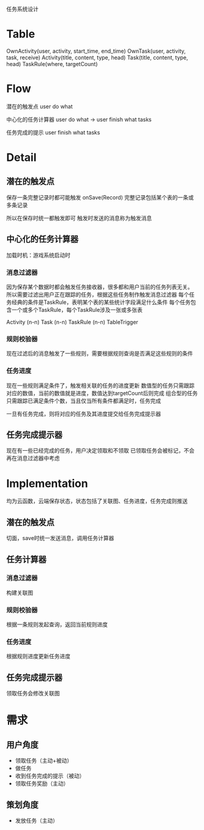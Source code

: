 任务系统设计

# Table
OwnActivity(user, activity, start_time, end_time)
OwnTask(user, activity, task, receive)
Activity(title, content, type, head)
Task(title, content, type, head)
TaskRule(where, targetCount)

# Flow
潜在的触发点
user do what

中心化的任务计算器
user do what -> user finish what tasks

任务完成的提示
user finish what tasks

# Detail
## 潜在的触发点

保存一条完整记录时都可能触发 onSave(Record)
完整记录包括某个表的一条或多条记录

所以在保存时统一都触发即可
触发时发送的消息称为触发消息

## 中心化的任务计算器
加载时机：游戏系统启动时

### 消息过滤器
因为保存某个数据时都会触发任务接收器，很多都和用户当前的任务列表无关。
所以需要过滤出用户正在跟踪的任务，根据这些任务制作触发消息过滤器
每个任务经典的条件是TaskRule，表明某个表的某些统计字段满足什么条件
每个任务包含一个或多个TaskRule，每个TaskRule涉及一张或多张表

Activity (n-n) Task (n-n) TaskRule (n-n) TableTrigger

### 规则校验器

现在过滤后的消息触发了一些规则，需要根据规则查询是否满足这些规则的条件

### 任务进度

现在一些规则满足条件了，触发相关联的任务的进度更新
数值型的任务只需跟踪对应的数值，当前的数值就是进度，数值达到targetCount后则完成
组合型的任务只需跟踪已满足条件个数，当且仅当所有条件都满足时，任务完成

一旦有任务完成，则将对应的任务及其进度提交给任务完成提示器

## 任务完成提示器

现在有一些已经完成的任务，用户决定领取和不领取
已领取任务会被标记，不会再在消息过滤器中考虑

# Implementation
均为云函数，云端保存状态，状态包括了关联图、任务进度，任务完成则推送
## 潜在的触发点
切面，save时统一发送消息，调用任务计算器
## 任务计算器
### 消息过滤器
构建关联图
### 规则校验器
根据一条规则发起查询，返回当前规则进度
### 任务进度
根据规则进度更新任务进度
## 任务完成提示器
领取任务会修改关联图

# 需求

## 用户角度

- 领取任务（主动+被动）
- 做任务
- 收到任务完成的提示（被动）
- 领取任务奖励（主动）

## 策划角度

- 发放任务（主动）







